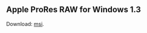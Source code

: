 ## Apple ProRes RAW for Windows 1.3
Download: [msi](http://web.archive.org/web/20200926014120/https://updates.cdn-apple.com/2020/windows/001-36880-20200831-dd7a918b-e5de-4145-add4-c835639d9476/ProResRAW.msi).